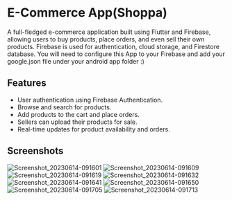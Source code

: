 # E-Commerce App(Shoppa)

A full-fledged e-commerce application built using Flutter and Firebase, allowing users to buy products, place orders, and even sell their own products. Firebase is used for authentication, cloud storage, and Firestore database. You will need to configure this App to your Firebase and add your google.json file under your android app folder :)

## Features

- User authentication using Firebase Authentication.
- Browse and search for products.
- Add products to the cart and place orders.
- Sellers can upload their products for sale.
- Real-time updates for product availability and orders.

## Screenshots

![Screenshot_20230614-091601](https://github.com/Kingsley-EZE/flutter_shop_app/assets/68538735/c4f69156-1598-4f3c-87fd-e6ef797703f4)
![Screenshot_20230614-091609](https://github.com/Kingsley-EZE/flutter_shop_app/assets/68538735/6bb2011d-7198-45fa-9c80-3ca29cd547f4)
![Screenshot_20230614-091619](https://github.com/Kingsley-EZE/flutter_shop_app/assets/68538735/1342fbd4-5385-4232-a316-021cabfce2a0)
![Screenshot_20230614-091632](https://github.com/Kingsley-EZE/flutter_shop_app/assets/68538735/ffb5dd11-6643-494e-a0cb-78276c111dce)
![Screenshot_20230614-091641](https://github.com/Kingsley-EZE/flutter_shop_app/assets/68538735/8d16e3b8-2cec-4cdc-9ef1-55cf1c40927a)
![Screenshot_20230614-091650](https://github.com/Kingsley-EZE/flutter_shop_app/assets/68538735/b6058cb1-11b1-4393-8baf-9e8b16990fbc)
![Screenshot_20230614-091705](https://github.com/Kingsley-EZE/flutter_shop_app/assets/68538735/56ded8f9-d213-43db-9930-eb42a9eb7cef)
![Screenshot_20230614-091713](https://github.com/Kingsley-EZE/flutter_shop_app/assets/68538735/51abbeb4-7c91-4055-bd89-aa76a6abd324)
